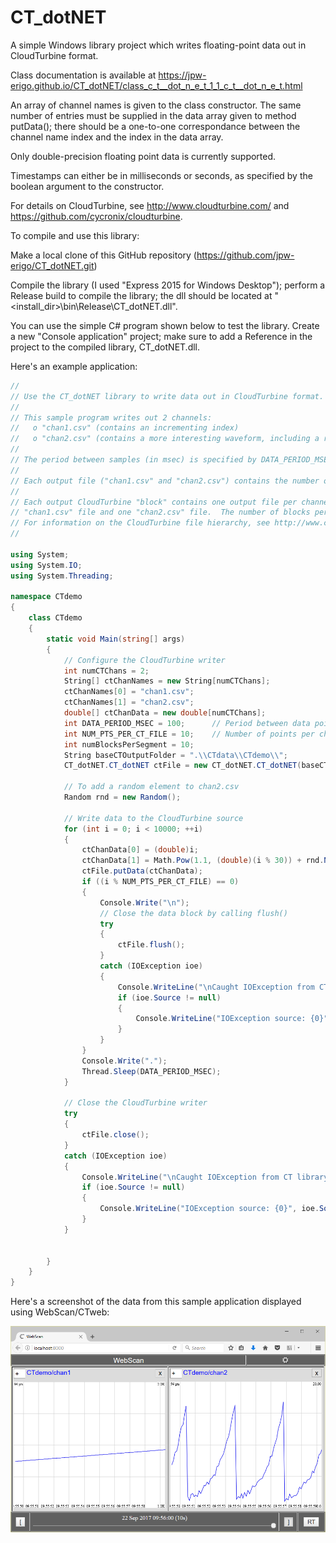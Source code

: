 # CT_dotNET
A simple Windows library project which writes floating-point data out in CloudTurbine format.

Class documentation is available at https://jpw-erigo.github.io/CT_dotNET/class_c_t__dot_n_e_t_1_1_c_t__dot_n_e_t.html

An array of channel names is given to the class constructor.  The same number of entries must be supplied in the data array given to method putData(); there should be a one-to-one correspondance between the channel name index and the index in the data array.

Only double-precision floating point data is currently supported.

Timestamps can either be in milliseconds or seconds, as specified by the boolean argument to the constructor.

For details on CloudTurbine, see http://www.cloudturbine.com/ and https://github.com/cycronix/cloudturbine.

To compile and use this library:

Make a local clone of this GitHub repository (https://github.com/jpw-erigo/CT_dotNET.git)

Compile the library (I used "Express 2015 for Windows Desktop"); perform a Release build to compile the library; the dll should be located at "<install_dir>\bin\Release\CT_dotNET.dll".

You can use the simple C# program shown below to test the library.  Create a new "Console application" project; make sure to add a Reference in the project to the compiled library, CT_dotNET.dll.

Here's an example application:

```C#
//
// Use the CT_dotNET library to write data out in CloudTurbine format.
//
// This sample program writes out 2 channels:
//   o "chan1.csv" (contains an incrementing index)
//   o "chan2.csv" (contains a more interesting waveform, including a random component)
//
// The period between samples (in msec) is specified by DATA_PERIOD_MSEC.
//
// Each output file ("chan1.csv" and "chan2.csv") contains the number of points specified by NUM_PTS_PER_CT_FILE in CSV format.
//
// Each output CloudTurbine "block" contains one output file per channel; i.e., each block will contain one
// "chan1.csv" file and one "chan2.csv" file.  The number of blocks per segment is specified by numBlocksPerSegment.
// For information on the CloudTurbine file hierarchy, see http://www.cloudturbine.com/structure/.
//

using System;
using System.IO;
using System.Threading;

namespace CTdemo
{
    class CTdemo
    {
        static void Main(string[] args)
        {
            // Configure the CloudTurbine writer
            int numCTChans = 2;
            String[] ctChanNames = new String[numCTChans];
            ctChanNames[0] = "chan1.csv";
            ctChanNames[1] = "chan2.csv";
            double[] ctChanData = new double[numCTChans];
            int DATA_PERIOD_MSEC = 100;      // Period between data points
            int NUM_PTS_PER_CT_FILE = 10;    // Number of points per channel per file
            int numBlocksPerSegment = 10;
            String baseCTOutputFolder = ".\\CTdata\\CTdemo\\";
            CT_dotNET.CT_dotNET ctFile = new CT_dotNET.CT_dotNET(baseCTOutputFolder, ctChanNames, numBlocksPerSegment,true);

            // To add a random element to chan2.csv
            Random rnd = new Random();

            // Write data to the CloudTurbine source
            for (int i = 0; i < 10000; ++i)
            {
                ctChanData[0] = (double)i;
                ctChanData[1] = Math.Pow(1.1, (double)(i % 30)) + rnd.NextDouble();
                ctFile.putData(ctChanData);
                if ((i % NUM_PTS_PER_CT_FILE) == 0)
                {
                    Console.Write("\n");
                    // Close the data block by calling flush()
                    try
                    {
                        ctFile.flush();
                    }
                    catch (IOException ioe)
                    {
                        Console.WriteLine("\nCaught IOException from CT library on flush");
                        if (ioe.Source != null)
                        {
                            Console.WriteLine("IOException source: {0}", ioe.Source);
                        }
                    }
                }
                Console.Write(".");
                Thread.Sleep(DATA_PERIOD_MSEC);
            }

            // Close the CloudTurbine writer
            try
            {
                ctFile.close();
            }
            catch (IOException ioe)
            {
                Console.WriteLine("\nCaught IOException from CT library on close");
                if (ioe.Source != null)
                {
                    Console.WriteLine("IOException source: {0}", ioe.Source);
                }
            }


        }
    }
}
```

Here's a screenshot of the data from this sample application displayed using WebScan/CTweb:

![](images/CT_dotNET_demo.png)

